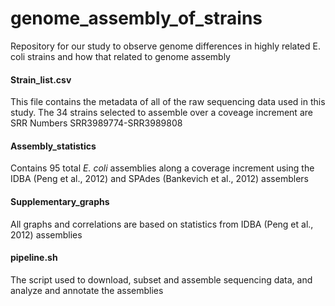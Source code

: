 # genome_assembly_of_strains
Repository for our study to observe genome differences in highly related E. coli strains and how that related to genome assembly

#### Strain_list.csv
This file contains the metadata of all of the raw sequencing data used in this study. The 34 strains selected to assemble over a coveage increment are SRR Numbers SRR3989774-SRR3989808

#### Assembly_statistics 
Contains 95 total *E. coli* assemblies along a coverage increment using the IDBA (Peng et al., 2012) and SPAdes (Bankevich et al., 2012) assemblers

#### Supplementary_graphs 
All graphs and correlations are based on statistics from IDBA (Peng et al., 2012) assemblies

#### pipeline.sh
The script used to download, subset and assemble sequencing data, and analyze and annotate the assemblies
